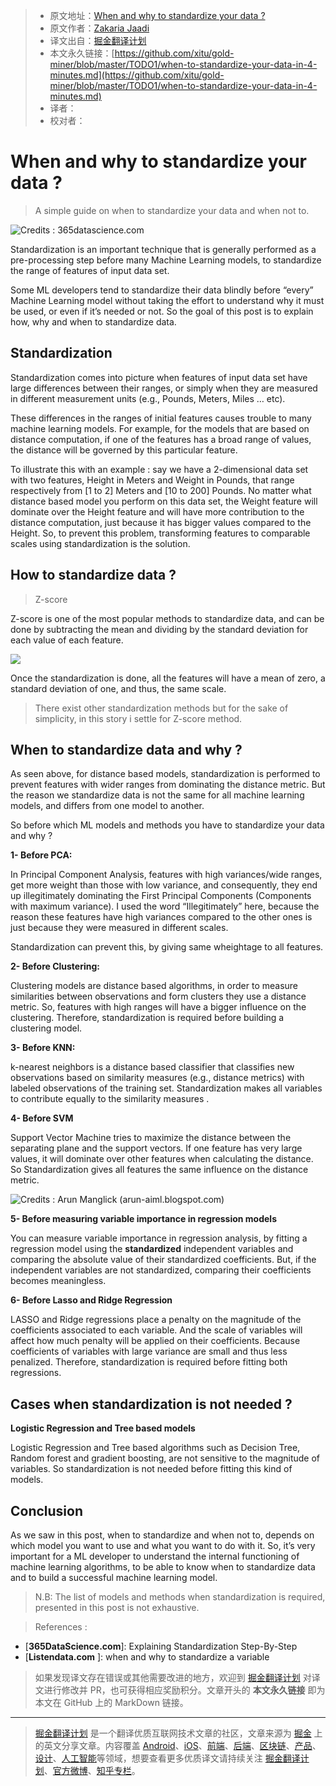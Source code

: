 > * 原文地址：[When and why to standardize your data ?](https://towardsdatascience.com/when-to-standardize-your-data-in-4-minutes-f9282190707e)
> * 原文作者：[Zakaria Jaadi](https://medium.com/@zakaria.jaadi)
> * 译文出自：[掘金翻译计划](https://github.com/xitu/gold-miner)
> * 本文永久链接：[https://github.com/xitu/gold-miner/blob/master/TODO1/when-to-standardize-your-data-in-4-minutes.md](https://github.com/xitu/gold-miner/blob/master/TODO1/when-to-standardize-your-data-in-4-minutes.md)
> * 译者：
> * 校对者：

# When and why to standardize your data ?

> A simple guide on when to standardize your data and when not to.

![Credits : 365datascience.com](https://cdn-images-1.medium.com/max/NaN/1*dZlwWGNhFco5bmpfwYyLCQ.png)

Standardization is an important technique that is generally performed as a pre-processing step before many Machine Learning models, to standardize the range of features of input data set.

Some ML developers tend to standardize their data blindly before “every” Machine Learning model without taking the effort to understand why it must be used, or even if it’s needed or not. So the goal of this post is to explain how, why and when to standardize data.

## Standardization

Standardization comes into picture when features of input data set have large differences between their ranges, or simply when they are measured in different measurement units (e.g., Pounds, Meters, Miles … etc).

These differences in the ranges of initial features causes trouble to many machine learning models. For example, for the models that are based on distance computation, if one of the features has a broad range of values, the distance will be governed by this particular feature.

To illustrate this with an example : say we have a 2-dimensional data set with two features, Height in Meters and Weight in Pounds, that range respectively from [1 to 2] Meters and [10 to 200] Pounds. No matter what distance based model you perform on this data set, the Weight feature will dominate over the Height feature and will have more contribution to the distance computation, just because it has bigger values compared to the Height. So, to prevent this problem, transforming features to comparable scales using standardization is the solution.

## How to standardize data ?

> Z-score

Z-score is one of the most popular methods to standardize data, and can be done by subtracting the mean and dividing by the standard deviation for each value of each feature.

![](https://cdn-images-1.medium.com/max/NaN/0*AgmY9auxftS9BI73.png)

Once the standardization is done, all the features will have a mean of zero, a standard deviation of one, and thus, the same scale.

> There exist other standardization methods but for the sake of simplicity, in this story i settle for Z-score method.

## When to standardize data and why ?

As seen above, for distance based models, standardization is performed to prevent features with wider ranges from dominating the distance metric. But the reason we standardize data is not the same for all machine learning models, and differs from one model to another.

So before which ML models and methods you have to standardize your data and why ?

**1- Before PCA:**

In Principal Component Analysis, features with high variances/wide ranges, get more weight than those with low variance, and consequently, they end up illegitimately dominating the First Principal Components (Components with maximum variance). I used the word “Illegitimately” here, because the reason these features have high variances compared to the other ones is just because they were measured in different scales.

Standardization can prevent this, by giving same wheightage to all features.

**2- Before Clustering:**

Clustering models are distance based algorithms, in order to measure similarities between observations and form clusters they use a distance metric. So, features with high ranges will have a bigger influence on the clustering. Therefore, standardization is required before building a clustering model.

**3- Before KNN:**

k-nearest neighbors is a distance based classifier that classifies new observations based on similarity measures (e.g., distance metrics) with labeled observations of the training set. Standardization makes all variables to contribute equally to the similarity measures .

**4- Before SVM**

Support Vector Machine tries to maximize the distance between the separating plane and the support vectors. If one feature has very large values, it will dominate over other features when calculating the distance. So Standardization gives all features the same influence on the distance metric.

![Credits : Arun Manglick ([arun-aiml.blogspot.com](http://arun-aiml.blogspot.com/))](https://cdn-images-1.medium.com/max/2000/0*_taflmQxrsa0vguT.PNG)

**5- Before measuring variable importance in regression models**

You can measure variable importance in regression analysis, by fitting a regression model using the **standardized** independent variables and comparing the absolute value of their standardized coefficients. But, if the independent variables are not standardized, comparing their coefficients becomes meaningless.

**6- Before Lasso and Ridge Regression**

LASSO and Ridge regressions place a penalty on the magnitude of the coefficients associated to each variable. And the scale of variables will affect how much penalty will be applied on their coefficients. Because coefficients of variables with large variance are small and thus less penalized. Therefore, standardization is required before fitting both regressions.

## Cases when standardization is not needed ?

**Logistic Regression and Tree based models**

Logistic Regression and Tree based algorithms such as Decision Tree, Random forest and gradient boosting, are not sensitive to the magnitude of variables. So standardization is not needed before fitting this kind of models.

## Conclusion

As we saw in this post, when to standardize and when not to, depends on which model you want to use and what you want to do with it. So, it’s very important for a ML developer to understand the internal functioning of machine learning algorithms, to be able to know when to standardize data and to build a successful machine learning model.

> N.B: The list of models and methods when standardization is required, presented in this post is not exhaustive.

> References :

* [**365DataScience.com**]: Explaining Standardization Step-By-Step
* [**Listendata.com** ]: when and why to standardize a variable

> 如果发现译文存在错误或其他需要改进的地方，欢迎到 [掘金翻译计划](https://github.com/xitu/gold-miner) 对译文进行修改并 PR，也可获得相应奖励积分。文章开头的 **本文永久链接** 即为本文在 GitHub 上的 MarkDown 链接。

---

> [掘金翻译计划](https://github.com/xitu/gold-miner) 是一个翻译优质互联网技术文章的社区，文章来源为 [掘金](https://juejin.im) 上的英文分享文章。内容覆盖 [Android](https://github.com/xitu/gold-miner#android)、[iOS](https://github.com/xitu/gold-miner#ios)、[前端](https://github.com/xitu/gold-miner#前端)、[后端](https://github.com/xitu/gold-miner#后端)、[区块链](https://github.com/xitu/gold-miner#区块链)、[产品](https://github.com/xitu/gold-miner#产品)、[设计](https://github.com/xitu/gold-miner#设计)、[人工智能](https://github.com/xitu/gold-miner#人工智能)等领域，想要查看更多优质译文请持续关注 [掘金翻译计划](https://github.com/xitu/gold-miner)、[官方微博](http://weibo.com/juejinfanyi)、[知乎专栏](https://zhuanlan.zhihu.com/juejinfanyi)。
